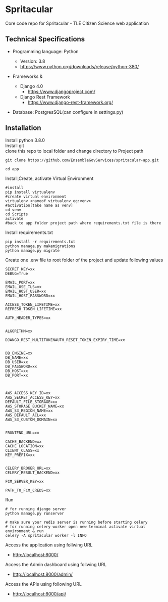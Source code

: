 # Spritacular
Core code repo for Spritacular - TLE Citizen Science web application 

## Technical Specifications
  
* Programming language: Python
  * Version: 3.8
  * <https://www.python.org/downloads/release/python-380/>

* Frameworks &
  * Django 4.0
    * <https://www.djangoproject.com/>
  * Django Rest Framework
    * <https://www.django-rest-framework.org/>
* Database: PostgresSQL(can configure in settings.py)

## Installation

Install python 3.8.0\
Install git\
clone this repo to local folder and change directory to Project path

```properties
git clone https://github.com/EnsembleGovServices/spritacular-app.git

cd app
```

Install,Create, activate Virtual Environment

```properties
#install
pip install virtualenv
#create virtual environment
virtualenv <nameof virtualenv eg:venv>
#activation[take name as venv]
cd venv
cd Scripts
activate
#back to app folder project path where requirements.txt file is there
```

Install requirements.txt

```properties
pip install -r requirements.txt
python manage.py makemigrations
python manage.py migrate
```

Create one .env file to root folder of the project and update following values
```properties
SECRET_KEY=xx
DEBUG=True

EMAIL_PORT=xx
EMAIL_USE_TLS=xx
EMAIL_HOST_USER=xx
EMAIL_HOST_PASSWORD=xx

ACCESS_TOKEN_LIFETIME=xx
REFRESH_TOKEN_LIFETIME=xx

AUTH_HEADER_TYPES=xx


ALGORITHM=xx

DJANGO_REST_MULTITOKENAUTH_RESET_TOKEN_EXPIRY_TIME=xx


DB_ENGINE=xx
DB_NAME=xx
DB_USER=xx
DB_PASSWORD=xx
DB_HOST=xx
DB_PORT=xx



AWS_ACCESS_KEY_ID=xx
AWS_SECRET_ACCESS_KEY=xx
DEFAULT_FILE_STORAGE=xx
AWS_STORAGE_BUCKET_NAME=xx
AWS_S3_REGION_NAME=xx
AWS_DEFAULT_ACL=xx
AWS_S3_CUSTOM_DOMAIN=xx


FRONTEND_URL=xx

CACHE_BACKEND=xx
CACHE_LOCATION=xx
CLIENT_CLASS=xx
KEY_PREFIX=xx


CELERY_BROKER_URL=xx
CELERY_RESULT_BACKEND=xx

FCM_SERVER_KEY=xx

PATH_TO_FCM_CREDS=xx
```

Run

```properties
# for running django server
python manage.py runserver

# make sure your redis server is running before starting celery
# for running celery worker open new terminal activate virtual environment & run
celery -A spritacular worker -l INFO
```

Access the application using follwing URL

* <http://localhost:8000/>

Access the Admin dashboard using follwing URL

* <http://localhost:8000/admin/>

Access the APIs using following URL

* <http://localhost:8000/api/>